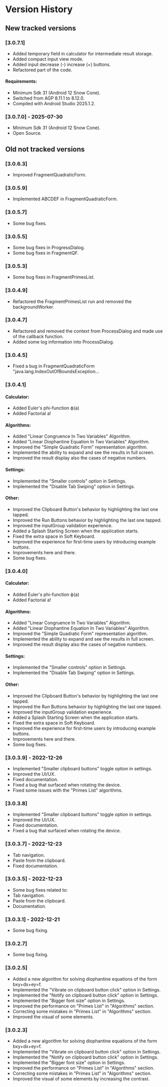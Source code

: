 # Version History

## New tracked versions

### [3.0.7.1]
- Added temporary field in calculator for intermediate result storage.
- Added compact input view mode.
- Added input decrease (-) increase (+) buttons.
- Refactored part of the code.

#### Requirements:
- Minimum Sdk 31 (Android 12 Snow Cone).
- Switched from AGP 8.11.1 to 8.12.0.
- Compiled with Android Studio 2025.1.2.

### [3.0.7.0] - 2025-07-30
- Minimum Sdk 31 (Android 12 Snow Cone).
- Open Source.

## Old not tracked versions

### [3.0.6.3]
- Improved FragmentQuadraticForm.

### [3.0.5.9]
- Implemented ABCDEF in FragmentQuadraticForm.

### [3.0.5.7]
- Some bug fixes.

### [3.0.5.5]
- Some bug fixes in ProgressDialog.
- Some bug fixes in FragmentQF.

### [3.0.5.3]
- Some bug fixes in FragmentPrimesList.

### [3.0.4.9]
- Refactored the FragmentPrimesList run and removed the backgroundWorker.

### [3.0.4.7]
- Refactored and removed the context from ProcessDialog and made use of the callback function. 
- Added some log information into ProcessDialog.

### [3.0.4.5]
- Fixed a bug in FragmentQuadraticForm "java.lang.IndexOutOfBoundsException...

### [3.0.4.1]
#### Calculator:
- Added Euler's phi-function ϕ(a)
- Added Factorial a!
#### Algorithms:
- Added "Linear Congruence In Two Variables" Algorithm.
- Added "Linear Diophantine Equation In Two Variables" Algorithm.
- Improved the "Simple Quadratic Form" representation algorithm.
- Implemented the ability to expand and see the results in full screen.
- Improved the result display also the cases of negative numbers.
#### Settings:
- Implemented the "Smaller controls" option in Settings.
- Implemented the "Disable Tab Swiping" option in Settings.
#### Other:
- Improved the Clipboard Button's behavior by highlighting the last one tapped.
- Improved the Run Buttons behavior by highlighting the last one tapped.
- Improved the inputGroup validation experience.
- Added a Splash Starting Screen when the application starts.
- Fixed the extra space in Soft Keyboard.
- Improved the experience for first-time users by introducing example buttons.
- Improvements here and there.
- Some bug fixes.

### [3.0.4.0]
#### Calculator:
- Added Euler's phi-function ϕ(a)
- Added Factorial a!
#### Algorithms:
- Added "Linear Congruence In Two Variables" Algorithm.
- Added "Linear Diophantine Equation In Two Variables" Algorithm.
- Improved the "Simple Quadratic Form" representation algorithm.
- Implemented the ability to expand and see the results in full screen.
- Improved the result display also the cases of negative numbers.
#### Settings:
- Implemented the "Smaller controls" option in Settings.
- Implemented the "Disable Tab Swiping" option in Settings.
#### Other:
- Improved the Clipboard Button's behavior by highlighting the last one tapped.
- Improved the Run Buttons behavior by highlighting the last one tapped.
- Improved the inputGroup validation experience.
- Added a Splash Starting Screen when the application starts.
- Fixed the extra space in Soft Keyboard.
- Improved the experience for first-time users by introducing example buttons.
- Improvements here and there.
- Some bug fixes.

### [3.0.3.9] - 2022-12-26
- Implemented "Smaller clipboard buttons" toggle option in settings.
- Improved the UI/UX.
- Fixed documentation.
- Fixed a bug that surfaced when rotating the device.
- Fixed some issues with the "Primes List" algorithms.

### [3.0.3.8]
- Implemented "Smaller clipboard buttons" toggle option in settings.
- Improved the UI/UX.
- Fixed documentation.
- Fixed a bug that surfaced when rotating the device.

### [3.0.3.7] - 2022-12-23
- Tab navigation.
- Paste from the clipboard.
- Fixed documentation.


### [3.0.3.5] - 2022-12-23
- Some bug fixes related to:
- Tab navigation.
- Paste from the clipboard.
- Documentation.

### [3.0.3.1] - 2022-12-21
- Some bug fixing.

### [3.0.2.7]
- Some bug fixing.

### [3.0.2.5]
- Added a new algorithm for solving diophantine equations of the form bxy+dx+ey=f.
- Implemented the "Vibrate on clipboard button click" option in Settings.
- Implemented the "Notify on clipboard button click" option in Settings.
- Implemented the "Bigger font size" option in Settings.
- Improved the performance on "Primes List" in "Algorithms" section.
- Correcting some mistakes in "Primes List" in "Algorithms" section.
- Improved the visual of some elements.

### [3.0.2.3]
- Added a new algorithm for solving diophantine equations of the form bxy+dx+ey=f.
- Implemented the "Vibrate on clipboard button click" option in Settings.
- Implemented the "Notify on clipboard button click" option in Settings.
- Implemented the "Bigger font size" option in Settings.
- Improved the performance on "Primes List" in "Algorithms" section.
- Correcting some mistakes in "Primes List" in "Algorithms" section.
- Improved the visual of some elements by increasing the contrast.
